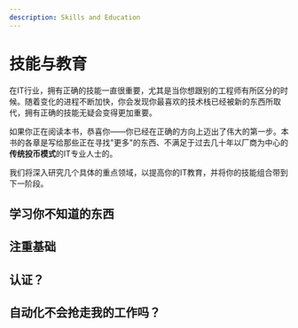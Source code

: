 ```yaml
---
description: Skills and Education
---
```


# 技能与教育

在IT行业，拥有正确的技能一直很重要，尤其是当你想跟别的工程师有所区分的时候。随着变化的进程不断加快，你会发现你最喜欢的技术栈已经被新的东西所取代，拥有正确的技能无疑会变得更加重要。

如果你正在阅读本书，恭喜你——你已经在正确的方向上迈出了伟大的第一步。本书的各章是写给那些正在寻找"更多"的东西、不满足于过去几十年以厂商为中心的**传统投币模式**的IT专业人士的。

我们将深入研究几个具体的重点领域，以提高你的IT教育，并将你的技能组合带到下一阶段。

## 学习你不知道的东西





## 注重基础





## 认证？







## 自动化不会抢走我的工作吗？

